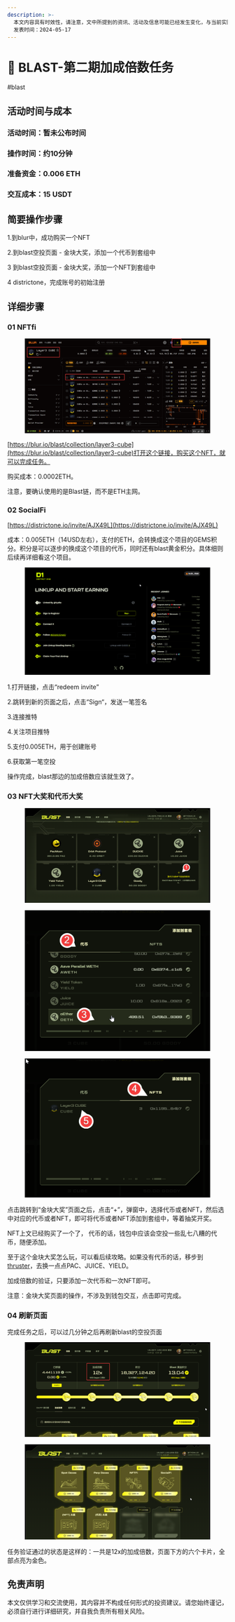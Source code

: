 ```yaml
---
description: >-
  本文内容具有时效性，请注意，文中所提到的资讯、活动及信息可能已经发生变化，与当前实际情况有所不同。我们建议您在做出任何决策之前，始终进行自主研究和验证。
  发表时间：2024-05-17
---
```


# 🥸 BLAST-第二期加成倍数任务

\#blast

## 活动时间与成本 <a href="#huo-dong-shi-jian-yu-cheng-ben" id="huo-dong-shi-jian-yu-cheng-ben"></a>

### **活动时间**：暂未公布时间

### **操作时间**：约10分钟

### **准备资金**：0.006 ETH

### **交互成本**：15 USDT

## 简要操作步骤 <a href="#jian-yao-cao-zuo-bu-zhou" id="jian-yao-cao-zuo-bu-zhou"></a>

1.到blur中，成功购买一个NFT

2.到blast空投页面 - 金块大奖，添加一个代币到套组中

3 到blast空投页面 - 金块大奖，添加一个NFT到套组中

4 districtone，完成账号的初始注册

## 详细步骤 <a href="#xiang-xi-bu-zhou" id="xiang-xi-bu-zhou"></a>

### **01 NFTfi**

<figure><img src="../../.gitbook/assets/image (12) (1).png" alt=""><figcaption></figcaption></figure>

[https://blur.io/blast/collection/layer3-cube](https://blur.io/blast/collection/layer3-cube)打开这个链接，购买这个NFT，就可以完成任务。

购买成本：0.0002ETH。

注意，要确认使用的是Blast链，而不是ETH主网。

### **02 SocialFi**

[https://districtone.io/invite/AJX49L](https://districtone.io/invite/AJX49L)

成本：0.005ETH（14USD左右），支付的ETH，会转换成这个项目的GEMS积分。积分是可以逐步的换成这个项目的代币，同时还有blast黄金积分。具体细则后续再详细看这个项目。

<figure><img src="../../.gitbook/assets/image (13) (1).png" alt=""><figcaption></figcaption></figure>

1.打开链接，点击“redeem invite”

2.跳转到新的页面之后，点击“Sign“，发送一笔签名

3.连接推特

4.关注项目推特

5.支付0.005ETH，用于创建账号

6.获取第一笔空投

操作完成，blast那边的加成倍数应该就生效了。

### **03 NFT大奖和代币大奖**

<figure><img src="../../.gitbook/assets/image (14).png" alt=""><figcaption></figcaption></figure>

<figure><img src="../../.gitbook/assets/image (15).png" alt=""><figcaption></figcaption></figure>

<figure><img src="../../.gitbook/assets/image (16).png" alt=""><figcaption></figcaption></figure>

点击跳转到“金块大奖”页面之后，点击“+”，弹窗中，选择代币或者NFT，然后选中对应的代币或者NFT，即可将代币或者NFT添加到套组中，等着抽奖开奖。

NFT上文已经购买了一个了， 代币的话，钱包中应该会空投一些乱七八糟的代币，随便添加。

至于这个金块大奖怎么玩，可以看后续攻略。如果没有代币的话，移步到[thruster](https://app.thruster.finance/)，去换一点点PAC、JUICE、YIELD。

加成倍数的验证，只要添加一次代币和一次NFT即可。

注意：金块大奖页面的操作，不涉及到钱包交互，点击即可完成。

### **04 刷新页面**

完成任务之后，可以过几分钟之后再刷新blast的空投页面

<figure><img src="../../.gitbook/assets/image (18).png" alt=""><figcaption></figcaption></figure>

<figure><img src="../../.gitbook/assets/image (19).png" alt=""><figcaption></figcaption></figure>



任务验证通过的状态是这样的：一共是12x的加成倍数，页面下方的六个卡片，全部点亮为金色。

## 免责声明 <a href="#mian-ze-sheng-ming" id="mian-ze-sheng-ming"></a>

本文仅供学习和交流使用，其内容并不构成任何形式的投资建议。请您始终谨记，必须自行进行详细研究，并自我负责所有相关风险。
